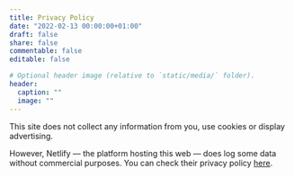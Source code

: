 ```yaml
---
title: Privacy Policy
date: "2022-02-13 00:00:00+01:00"
draft: false
share: false
commentable: false
editable: false

# Optional header image (relative to `static/media/` folder).
header:
  caption: ""
  image: ""
---
```


This site does not collect any information from you, use cookies or display advertising.

However, Netlify — the platform hosting this web — does log some data without commercial
purposes. You can check their privacy policy [here](https://www.netlify.com/privacy/).
